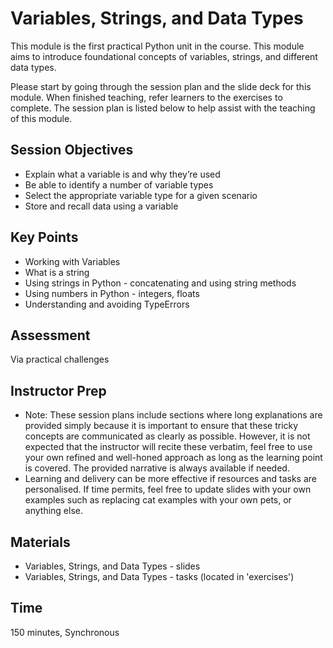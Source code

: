# Variables, Strings, and Data Types

This module is the first practical Python unit in the course. This module aims to introduce foundational concepts of variables, strings, and different data types. 

Please start by going through the session plan and the slide deck for this module.  When finished teaching, refer learners to the exercises to complete. The session plan is listed below to help assist with the teaching of this module.

## Session Objectives 

- Explain what a variable is and why they’re used
- Be able to identify a number of variable types
- Select the appropriate variable type for a given scenario
- Store and recall data using a variable

## Key Points

- Working with Variables
- What is a string
- Using strings in Python - concatenating and using string methods
- Using numbers in Python - integers, floats
- Understanding and avoiding TypeErrors

## Assessment

Via practical challenges

## Instructor Prep

- Note: These session plans include sections where long explanations are provided simply because it is important to ensure that these tricky concepts are communicated as clearly as possible. However, it is not expected that the instructor will recite these verbatim, feel free to use your own refined and well-honed approach as long as the learning point is covered. The provided narrative is always available if needed.
- Learning and delivery can be more effective if resources and tasks are personalised. If time permits, feel free to update slides with your own examples such as replacing cat examples with your own pets, or anything else.

## Materials

- Variables, Strings, and Data Types - slides 
- Variables, Strings, and Data Types - tasks (located in 'exercises')

## Time

150 minutes, Synchronous 
